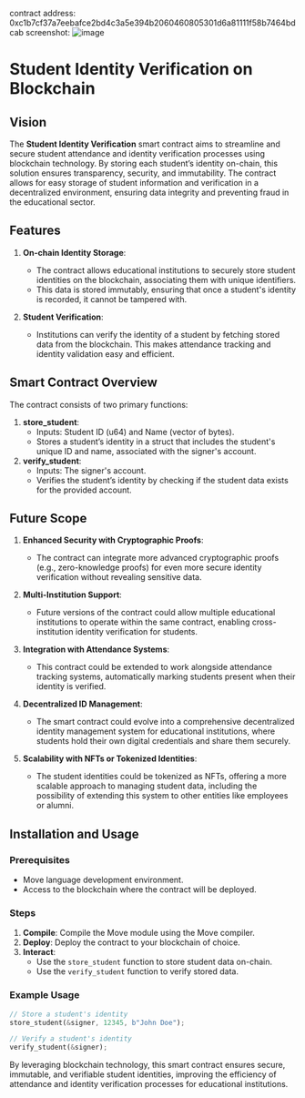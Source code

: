 contract address: 0xc1b7cf37a7eebafce2bd4c3a5e394b2060460805301d6a81111f58b7464bdcab
screenshot: ![image](https://github.com/user-attachments/assets/ca53113a-5901-4e9a-afdc-40f544770b98)


# Student Identity Verification on Blockchain

## Vision

The **Student Identity Verification** smart contract aims to streamline and secure student attendance and identity verification processes using blockchain technology. By storing each student’s identity on-chain, this solution ensures transparency, security, and immutability. The contract allows for easy storage of student information and verification in a decentralized environment, ensuring data integrity and preventing fraud in the educational sector.

## Features

1. **On-chain Identity Storage**:

   - The contract allows educational institutions to securely store student identities on the blockchain, associating them with unique identifiers.
   - This data is stored immutably, ensuring that once a student's identity is recorded, it cannot be tampered with.

2. **Student Verification**:
   - Institutions can verify the identity of a student by fetching stored data from the blockchain. This makes attendance tracking and identity validation easy and efficient.

## Smart Contract Overview

The contract consists of two primary functions:

1. **store_student**:
   - Inputs: Student ID (u64) and Name (vector of bytes).
   - Stores a student’s identity in a struct that includes the student's unique ID and name, associated with the signer's account.
2. **verify_student**:
   - Inputs: The signer's account.
   - Verifies the student’s identity by checking if the student data exists for the provided account.

## Future Scope

1. **Enhanced Security with Cryptographic Proofs**:

   - The contract can integrate more advanced cryptographic proofs (e.g., zero-knowledge proofs) for even more secure identity verification without revealing sensitive data.

2. **Multi-Institution Support**:

   - Future versions of the contract could allow multiple educational institutions to operate within the same contract, enabling cross-institution identity verification for students.

3. **Integration with Attendance Systems**:

   - This contract could be extended to work alongside attendance tracking systems, automatically marking students present when their identity is verified.

4. **Decentralized ID Management**:

   - The smart contract could evolve into a comprehensive decentralized identity management system for educational institutions, where students hold their own digital credentials and share them securely.

5. **Scalability with NFTs or Tokenized Identities**:
   - The student identities could be tokenized as NFTs, offering a more scalable approach to managing student data, including the possibility of extending this system to other entities like employees or alumni.

## Installation and Usage

### Prerequisites

- Move language development environment.
- Access to the blockchain where the contract will be deployed.

### Steps

1. **Compile**: Compile the Move module using the Move compiler.
2. **Deploy**: Deploy the contract to your blockchain of choice.
3. **Interact**:
   - Use the `store_student` function to store student data on-chain.
   - Use the `verify_student` function to verify stored data.

### Example Usage

```rust
// Store a student's identity
store_student(&signer, 12345, b"John Doe");

// Verify a student's identity
verify_student(&signer);
```

By leveraging blockchain technology, this smart contract ensures secure, immutable, and verifiable student identities, improving the efficiency of attendance and identity verification processes for educational institutions.
